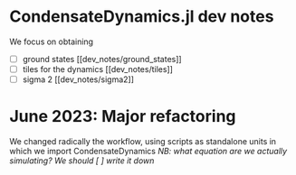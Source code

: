 # CondensateDynamics.jl dev notes
 We focus on obtaining
 - [ ] ground states
[[dev_notes/ground_states]]
 - [ ] tiles for the dynamics
[[dev_notes/tiles]]
 - [ ] sigma 2
[[dev_notes/sigma2]]
# June 2023: Major refactoring
We changed radically the workflow, using scripts as standalone units in which we import CondensateDynamics
_NB: what equation are we actually simulating? We should [ ] write it down_
